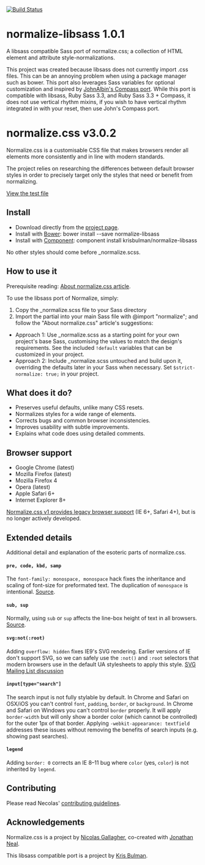 [![Build Status](https://travis-ci.org/krisbulman/normalize-libsass.svg?branch=master)](https://travis-ci.org/krisbulman/normalize-libsass)

# normalize-libsass 1.0.1

A libsass compatible Sass port of normalize.css; a collection of HTML element and attribute style-normalizations.

This project was created because libsass does not currently import .css files. This can be an annoying problem when using a package manager such as bower. This port also leverages Sass variables for optional customization and inspired by [JohnAlbin's Compass port](https://github.com/JohnAlbin/normalize-scss). While this port is compatible with libsass, Ruby Sass 3.3, and Ruby Sass 3.3 + Compass, it does not use vertical rhythm mixins, if you wish to have vertical rhythm integrated in with your reset, then use John's Compass port.

# normalize.css v3.0.2

Normalize.css is a customisable CSS file that makes browsers render all
elements more consistently and in line with modern standards.

The project relies on researching the differences between default browser
styles in order to precisely target only the styles that need or benefit from
normalizing.

[View the test file](http://necolas.github.io/normalize.css/latest/test.html)

## Install

* Download directly from the [project page](https://github.com/krisbulman/normalize-libsass/releases).
* Install with [Bower](http://bower.io/): bower install --save normalize-libsass
* Install with [Component](http://component.io/): component install krisbulman/normalize-libsass

No other styles should come before _normalize.scss.

## How to use it

Prerequisite reading: [About normalize.css article](http://nicolasgallagher.com/about-normalize-css/).

To use the libsass port of Normalize, simply:

1. Copy the _normalize.scss file to your Sass directory
2. Import the partial into your main Sass file with @import "normalize";
and follow the "About normalize.css" article's suggestions:
  * Approach 1: Use _normalize.scss as a starting point for your own project's base Sass, customising the values to match the design's requirements. See the included ```!default``` variables that can be customized in your project.
  * Approach 2: Include _normalize.scss untouched and build upon it, overriding the defaults later in your Sass when necessary. Set ```$strict-normalize: true;``` in your project.

## What does it do?

* Preserves useful defaults, unlike many CSS resets.
* Normalizes styles for a wide range of elements.
* Corrects bugs and common browser inconsistencies.
* Improves usability with subtle improvements.
* Explains what code does using detailed comments.

## Browser support

* Google Chrome (latest)
* Mozilla Firefox (latest)
* Mozilla Firefox 4
* Opera (latest)
* Apple Safari 6+
* Internet Explorer 8+

[Normalize.css v1 provides legacy browser
support](https://github.com/necolas/normalize.css/tree/v1) (IE 6+, Safari 4+),
but is no longer actively developed.

## Extended details

Additional detail and explanation of the esoteric parts of normalize.css.

#### `pre, code, kbd, samp`

The `font-family: monospace, monospace` hack fixes the inheritance and scaling
of font-size for preformated text. The duplication of `monospace` is
intentional.  [Source](http://en.wikipedia.org/wiki/User:Davidgothberg/Test59).

#### `sub, sup`

Normally, using `sub` or `sup` affects the line-box height of text in all
browsers. [Source](http://gist.github.com/413930).

#### `svg:not(:root)`

Adding `overflow: hidden` fixes IE9's SVG rendering. Earlier versions of IE
don't support SVG, so we can safely use the `:not()` and `:root` selectors that
modern browsers use in the default UA stylesheets to apply this style. [SVG
Mailing List discussion](http://lists.w3.org/Archives/Public/public-svg-wg/2008JulSep/0339.html)

#### `input[type="search"]`

The search input is not fully stylable by default. In Chrome and Safari on
OSX/iOS you can't control `font`, `padding`, `border`, or `background`. In
Chrome and Safari on Windows you can't control `border` properly. It will apply
`border-width` but will only show a border color (which cannot be controlled)
for the outer 1px of that border. Applying `-webkit-appearance: textfield`
addresses these issues without removing the benefits of search inputs (e.g.
showing past searches).

#### `legend`

Adding `border: 0` corrects an IE 8–11 bug where `color` (yes, `color`) is not
inherited by `legend`.

## Contributing

Please read Necolas' [contributing guidelines](https://github.com/krisbulman/normalize-libsass/blob/master/CONTRIBUTING.md).

## Acknowledgements

Normalize.css is a project by [Nicolas Gallagher](https://github.com/necolas),
co-created with [Jonathan Neal](https://github.com/jonathantneal).

This libsass compatible port is a project by [Kris Bulman](https://github.com/krisbulman).
